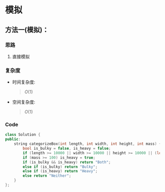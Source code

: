 # 模拟
## 方法一(模拟)：
### 思路
1. 直接模拟
### 复杂度
- 时间复杂度:
  > $O(1)$
- 空间复杂度:
  > $O(1)$

### Code
```C++ []
class Solution {
public:
    string categorizeBox(int length, int width, int height, int mass) {
        bool is_bulky = false, is_heavy = false;
        if (length >= 10000 || width >= 10000 || height >= 10000 || (long)length * width * height >= 1000000000) is_bulky = true;
        if (mass >= 100) is_heavy = true;
        if (is_bulky && is_heavy) return "Both";
        else if (is_bulky) return "Bulky";
        else if (is_heavy) return "Heavy";
        else return "Neither";
    }
};
```